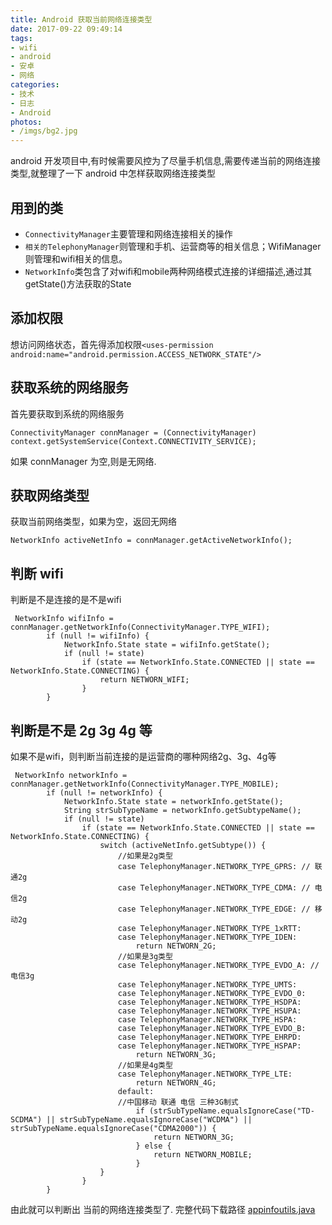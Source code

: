 ```yaml
---
title: Android 获取当前网络连接类型
date: 2017-09-22 09:49:14
tags:
- wifi
- android
- 安卓
- 网络
categories: 
- 技术
- 日志
- Android
photos: 
- /imgs/bg2.jpg
---
```

android 开发项目中,有时候需要风控为了尽量手机信息,需要传递当前的网络连接类型,就整理了一下 android 中怎样获取网络连接类型
<!--more-->
用到的类
----------
- `ConnectivityManager`主要管理和网络连接相关的操作 
- `相关的TelephonyManager`则管理和手机、运营商等的相关信息；WifiManager则管理和wifi相关的信息。
- `NetworkInfo`类包含了对wifi和mobile两种网络模式连接的详细描述,通过其getState()方法获取的State

添加权限
----------
想访问网络状态，首先得添加权限`<uses-permission android:name="android.permission.ACCESS_NETWORK_STATE"/>`  

获取系统的网络服务
----------
首先要获取到系统的网络服务
```
ConnectivityManager connManager = (ConnectivityManager) context.getSystemService(Context.CONNECTIVITY_SERVICE);
```
如果 connManager 为空,则是无网络.

获取网络类型
----------
获取当前网络类型，如果为空，返回无网络
```
NetworkInfo activeNetInfo = connManager.getActiveNetworkInfo();
```
判断 wifi
----------
判断是不是连接的是不是wifi
```
 NetworkInfo wifiInfo = connManager.getNetworkInfo(ConnectivityManager.TYPE_WIFI);
        if (null != wifiInfo) {
            NetworkInfo.State state = wifiInfo.getState();
            if (null != state)
                if (state == NetworkInfo.State.CONNECTED || state == NetworkInfo.State.CONNECTING) {
                    return NETWORN_WIFI;
                }
        }
```
判断是不是 2g 3g 4g 等
----------
如果不是wifi，则判断当前连接的是运营商的哪种网络2g、3g、4g等
```
 NetworkInfo networkInfo = connManager.getNetworkInfo(ConnectivityManager.TYPE_MOBILE);
        if (null != networkInfo) {
            NetworkInfo.State state = networkInfo.getState();
            String strSubTypeName = networkInfo.getSubtypeName();
            if (null != state)
                if (state == NetworkInfo.State.CONNECTED || state == NetworkInfo.State.CONNECTING) {
                    switch (activeNetInfo.getSubtype()) {
                        //如果是2g类型
                        case TelephonyManager.NETWORK_TYPE_GPRS: // 联通2g
                        case TelephonyManager.NETWORK_TYPE_CDMA: // 电信2g
                        case TelephonyManager.NETWORK_TYPE_EDGE: // 移动2g
                        case TelephonyManager.NETWORK_TYPE_1xRTT:
                        case TelephonyManager.NETWORK_TYPE_IDEN:
                            return NETWORN_2G;
                        //如果是3g类型
                        case TelephonyManager.NETWORK_TYPE_EVDO_A: // 电信3g
                        case TelephonyManager.NETWORK_TYPE_UMTS:
                        case TelephonyManager.NETWORK_TYPE_EVDO_0:
                        case TelephonyManager.NETWORK_TYPE_HSDPA:
                        case TelephonyManager.NETWORK_TYPE_HSUPA:
                        case TelephonyManager.NETWORK_TYPE_HSPA:
                        case TelephonyManager.NETWORK_TYPE_EVDO_B:
                        case TelephonyManager.NETWORK_TYPE_EHRPD:
                        case TelephonyManager.NETWORK_TYPE_HSPAP:
                            return NETWORN_3G;
                        //如果是4g类型
                        case TelephonyManager.NETWORK_TYPE_LTE:
                            return NETWORN_4G;
                        default:
                        //中国移动 联通 电信 三种3G制式
                            if (strSubTypeName.equalsIgnoreCase("TD-SCDMA") || strSubTypeName.equalsIgnoreCase("WCDMA") || strSubTypeName.equalsIgnoreCase("CDMA2000")) {
                                return NETWORN_3G;
                            } else {
                                return NETWORN_MOBILE;
                            }
                    }
                }
        }
```
由此就可以判断出 当前的网络连接类型了.
完整代码下载路径  <a href="https://github.com/lovexinforever/blog_back_up/blob/master/AppInfoUtils.java" >appinfoutils.java</a>
